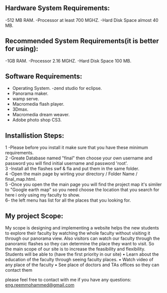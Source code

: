 Hardware System Requirements:
----------------------------
-512 MB RAM.
-Processor at least 700 MGHZ.
-Hard Disk Space almost 40 MB.

Recommended System Requirements(it is better for using):
----------------------------------------------
-1GB RAM.
-Processor 2.16 MGHZ.
-Hard Disk Space 100 MB.

Software Requirements:
-------------------------
- Operating System.
 -zend studio for eclipse.                                                              
- Panorama maker.
- wamp serve.                                                                  
- Macromedia flash player.
- 3Dmax.
- Macromedia dream weaver.
- Adobe photo shop CS3.

Installistion Steps:
-----------------------------

1 -Please before you install it make sure that you have these minimum requirements.<br>
2 -Greate Database named "final" then choose your own username and password you will find initial username and password 'root'.<br>
3 -Install all the flashes swf & fla and put them in the same folder.<br>
4 -Open the main page by wirting your directory / Folder Name / final_map.html.<br>
5 -Once you open the the main page you will find the project map it's similer to "Google earth map" so you need choose the location that you search for here i only using my faculty to show.<br>
6- the left menu has list for all the places that you looking for.<br>



My project Scope:
------------------
My scope is designing and implementing a website helps the new students to explore their faculty by watching the whole faculty without visiting it through our panorama view.
 Also visitors can watch our faculty through the panoramic flashes so they can determine the place they want to visit.
So the main scope of our site is to increase the feasibility and flexibility.
Students will be able to (have the first priority in our site)
	•	Learn about the education of the faculty through seeing faculty places.
	•	Watch video of any place of the faculty
	•	See place of doctors and TAs offices so they can contact them 
	

please feel free to contact with me if you have any questions:
eng.reemmohammed@gmail.com

